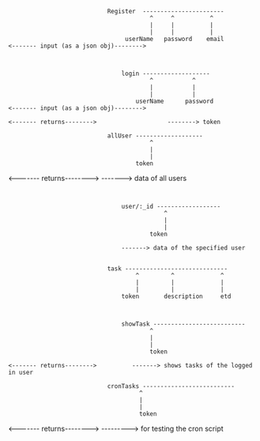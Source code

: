 
                                Register  -----------------------
                                            ^     ^          ^
                                            |     |          |
                                            |     |          |
                                     userName   password    email             <------- input (as a json obj)-------->

~~~~~~~~~~~~~~~~~~~~~~~~~~~~~~~~~~~~~~~~~~~~~~~~~~~~~~~~~~~~~~~~~~~~~~~~~~~~~~~~~~~~~~~~


                                login -------------------
                                        ^           ^
                                        |           |
                                        |           |
                                    userName      password                    <------- input (as a json obj)-------->

<------- returns-------->                    --------> token

~~~~~~~~~~~~~~~~~~~~~~~~~~~~~~~~~~~~~~~~~~~~~~~~~~~~~~~~~~~~~~~~~~~~~~~~~~~~~~~~~~~~~~~~


                                allUser -------------------
                                            ^
                                            |
                                            |
                                        token

<------- returns-------->                                  -------> data of all users 

~~~~~~~~~~~~~~~~~~~~~~~~~~~~~~~~~~~~~~~~~~~~~~~~~~~~~~~~~~~~~~~~~~~~~~~~~~~~~~~~~~~~~~~~


                                user/:_id ------------------
                                            ^
                                            |
                                            |
                                        token      

                                -------> data of the specified user
                                
~~~~~~~~~~~~~~~~~~~~~~~~~~~~~~~~~~~~~~~~~~~~~~~~~~~~~~~~~~~~~~~~~~~~~~~~~~~~~~~~~~~~~~~~


                                task -----------------------------
                                        ^         ^             ^
                                        |         |             |
                                        |         |             |
                                    token       description     etd

~~~~~~~~~~~~~~~~~~~~~~~~~~~~~~~~~~~~~~~~~~~~~~~~~~~~~~~~~~~~~~~~~~~~~~~~~~~~~~~~~~~~~~~~


                                showTask --------------------------
                                        ^
                                        |
                                        |
                                        token

<------- returns-------->          -------> shows tasks of the logged in user

~~~~~~~~~~~~~~~~~~~~~~~~~~~~~~~~~~~~~~~~~~~~~~~~~~~~~~~~~~~~~~~~~~~~~~~~~~~~~~~~~~~~~~~~~


                                cronTasks --------------------------
                                         ^
                                         |
                                         |
                                         token

 <------- returns-------->                    ---------> for testing the cron script

